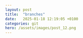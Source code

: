 ```yaml
---
layout: post
title:  "branches"
date:   2025-01-18 12:19:05 +0100
categories: git
hero: /assets/images/post_12.png
---
```


